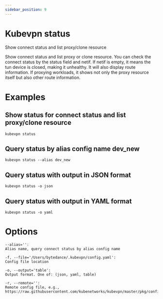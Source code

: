 ```yaml
---
sidebar_position: 9
---
```


# Kubevpn status

Show connect status and list proxy/clone resource

Show connect status and list proxy or clone resource. You can check the connect status by the status field and netif. If
netif is empty, it means the tun device is closed, making it unhealthy. It will also display route information. If
proxying workloads, it shows not only the proxy resource itself but also other route information.

# Examples

## Show status for connect status and list proxy/clone resource

```shell
kubevpn status
```

## Query status by alias config name dev_new

```shell
kubevpn status --alias dev_new
```

## Query status with output in JSON format

```shell
kubevpn status -o json
```

## Query status with output in YAML format

```shell
kubevpn status -o yaml
```

# Options

```text
--alias='':
Alias name, query connect status by alias config name

-f, --file='/Users/bytedance/.kubevpn/config.yaml':
Config file location

-o, --output='table':
Output format. One of: (json, yaml, table)

-r, --remote='':
Remote config file, e.g., https://raw.githubusercontent.com/kubenetworks/kubevpn/master/pkg/config/config.yaml
```